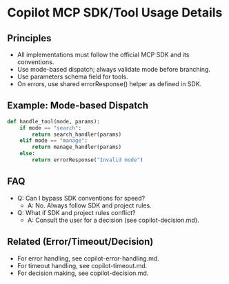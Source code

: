 # Copilot MCP SDK/Tool Usage Details

## Principles
- All implementations must follow the official MCP SDK and its conventions.
- Use mode-based dispatch; always validate mode before branching.
- Use parameters schema field for tools.
- On errors, use shared errorResponse() helper as defined in SDK.

## Example: Mode-based Dispatch
```python
def handle_tool(mode, params):
    if mode == "search":
        return search_handler(params)
    elif mode == "manage":
        return manage_handler(params)
    else:
        return errorResponse("Invalid mode")
```

## FAQ
- Q: Can I bypass SDK conventions for speed?
  - A: No. Always follow SDK and project rules.
- Q: What if SDK and project rules conflict?
  - A: Consult the user for a decision (see copilot-decision.md).

## Related (Error/Timeout/Decision)
- For error handling, see copilot-error-handling.md.
- For timeout handling, see copilot-timeout.md.
- For decision making, see copilot-decision.md.
